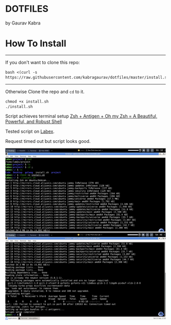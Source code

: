 # DOTFILES

by Gaurav Kabra

# How To Install

---

If you don't want to clone this repo:
```
bash <(curl -s https://raw.githubusercontent.com/kabragaurav/dotfiles/master/install.sh)
```

---

Otherwise
Clone the repo and `cd` to it.

```
chmod +x install.sh
./install.sh
```


Script achieves terminal setup <a href="https://levelup.gitconnected.com/zsh-antigen-oh-my-zsh-a-beautiful-powerful-robust-shell-ca5873821671">Zsh + Antigen + Oh my Zsh = A Beautiful, Powerful, and Robust Shell</a>


Tested script on <a href="https://labex.io/tutorials/linux-online-linux-playground-372915">Labex</a>.

Request timed out but script looks good.

![](./assets/test1.png)
![](./assets/test2.png)
